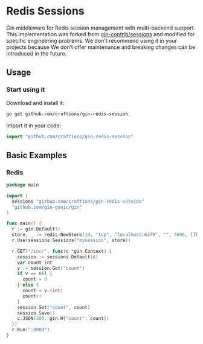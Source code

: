 # Redis Sessions

Gin middleware for Redis  session management with multi-backend support.
This implementation was forked from [gin-contrib/sessions](https://github.com/gin-contrib/sessions) and modified for specific engineering problems. We don't recommend using it in your projects because We don’t offer maintenance and breaking changes can be introduced in the future.

## Usage

### Start using it

Download and install it:

```bash
go get github.com/craftions/gin-redis-session
```

Import it in your code:

```go
import "github.com/craftions/gin-redis-session"
```

## Basic Examples

### Redis

```go
package main

import (
  sessions "github.com/craftions/gin-redis-session"
  "github.com/gin-gonic/gin"
)

func main() {
  r := gin.Default()
  store, _ := redis.NewStore(10, "tcp", "localhost:6379", "", 4096, []byte("secret"))
  r.Use(sessions.Sessions("mysession", store))

  r.GET("/incr", func(c *gin.Context) {
    session := sessions.Default(c)
    var count int
    v := session.Get("count")
    if v == nil {
      count = 0
    } else {
      count = v.(int)
      count++
    }
    session.Set("count", count)
    session.Save()
    c.JSON(200, gin.H{"count": count})
  })
  r.Run(":8000")
}
```
